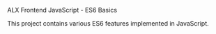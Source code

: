 ALX Frontend JavaScript - ES6 Basics

This project contains various ES6 features implemented in JavaScript.
